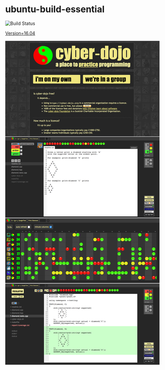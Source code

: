 
# ubuntu-build-essential

![Build Status](https://travis-ci.org/cyber-dojo-languages/ubuntu-build-essential-16.04.svg?branch=master)

[Version=16.04](https://github.com/cyber-dojo-languages/ubuntu-build-essential-16.04/blob/master/check_version.sh)

![cyber-dojo.org home page](https://github.com/cyber-dojo/cyber-dojo/blob/master/shared/home_page_snapshot.png)
